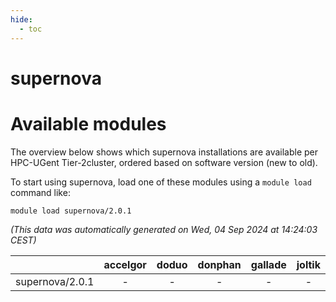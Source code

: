 ```yaml
---
hide:
  - toc
---
```


supernova
=========

# Available modules


The overview below shows which supernova installations are available per HPC-UGent Tier-2cluster, ordered based on software version (new to old).

To start using supernova, load one of these modules using a `module load` command like:

```shell
module load supernova/2.0.1
```

*(This data was automatically generated on Wed, 04 Sep 2024 at 14:24:03 CEST)*  

| |accelgor|doduo|donphan|gallade|joltik|shinx|skitty|
| :---: | :---: | :---: | :---: | :---: | :---: | :---: | :---: |
|supernova/2.0.1|-|-|-|-|-|-|x|
